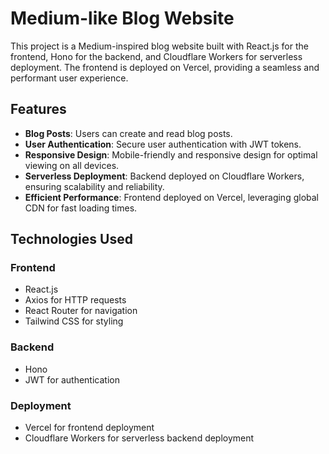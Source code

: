 # Medium-like Blog Website

This project is a Medium-inspired blog website built with React.js for the frontend, Hono for the backend, and Cloudflare Workers for serverless deployment. The frontend is deployed on Vercel, providing a seamless and performant user experience.

## Features

- **Blog Posts**: Users can create and read blog posts.
- **User Authentication**: Secure user authentication with JWT tokens.
- **Responsive Design**: Mobile-friendly and responsive design for optimal viewing on all devices.
- **Serverless Deployment**: Backend deployed on Cloudflare Workers, ensuring scalability and reliability.
- **Efficient Performance**: Frontend deployed on Vercel, leveraging global CDN for fast loading times.

## Technologies Used

### Frontend

- React.js
- Axios for HTTP requests
- React Router for navigation
- Tailwind CSS for styling

### Backend

- Hono
- JWT for authentication

### Deployment

- Vercel for frontend deployment
- Cloudflare Workers for serverless backend deployment

